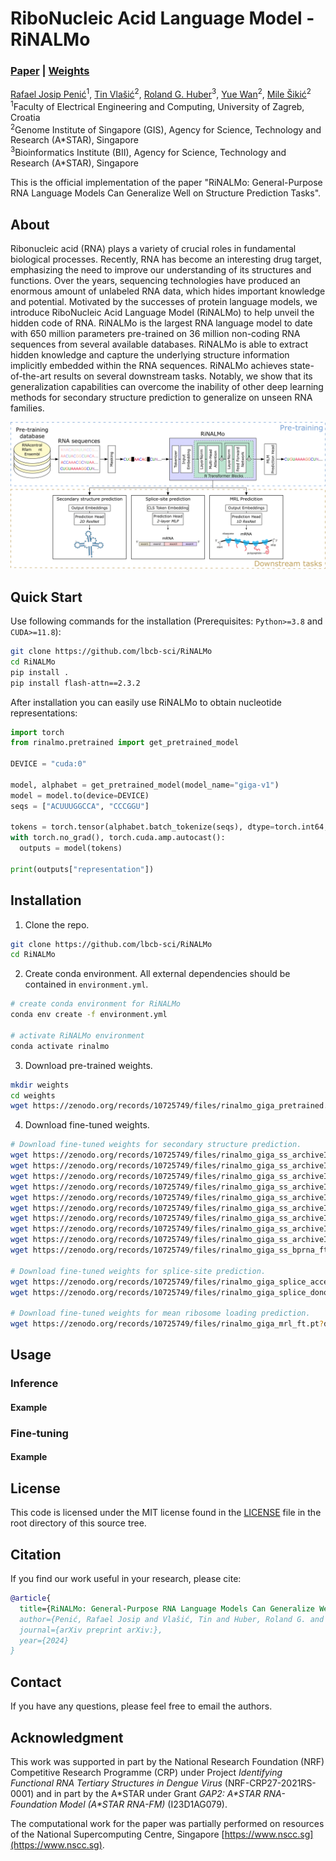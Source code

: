 # RiboNucleic Acid Language Model - RiNALMo

### [Paper](https://arxiv.org/abs/2106.00404) | [Weights](https://zenodo.org/records/10725749)

[Rafael Josip Penić](https://www.fer.unizg.hr/en/rafael_josip.penic)<sup>1</sup>,
[Tin Vlašić](https://sites.google.com/view/tinvlasic)<sup>2</sup>,
[Roland G. Huber](https://web.bii.a-star.edu.sg/~rghuber/index.html)<sup>3</sup>,
[Yue Wan](https://www.a-star.edu.sg/gis/our-people/faculty-staff/members/yue-wan)<sup>2</sup>,
[Mile Šikić](https://www.a-star.edu.sg/gis/our-people/faculty-staff/members/mile-sikic)<sup>2</sup>
<br>
<sup>1</sup>Faculty of Electrical Engineering and Computing, University of Zagreb, Croatia <br>
<sup>2</sup>Genome Institute of Singapore (GIS), Agency for Science, Technology and Research (A\*STAR), Singapore <br>
<sup>3</sup>Bioinformatics Institute (BII), Agency for Science, Technology and Research (A\*STAR), Singapore

This is the official implementation of the paper "RiNALMo: General-Purpose RNA Language Models Can Generalize Well on Structure Prediction Tasks".

## About
Ribonucleic acid (RNA) plays a variety of crucial roles in fundamental biological processes. Recently, RNA has become an interesting drug target, emphasizing the need to improve our understanding of its structures and functions. Over the years, sequencing technologies have produced an enormous amount of unlabeled RNA data, which hides important knowledge and potential. Motivated by the successes of protein language models, we introduce RiboNucleic Acid Language Model (RiNALMo) to help unveil the hidden code of RNA. RiNALMo is the largest RNA language model to date with 650 million parameters pre-trained on 36 million non-coding RNA sequences from several available databases. RiNALMo is able to extract hidden knowledge and capture the underlying structure information implicitly embedded within the RNA sequences. RiNALMo achieves state-of-the-art results on several downstream tasks. Notably, we show that its generalization capabilities can overcome the inability of other deep learning methods for secondary structure prediction to generalize on unseen RNA families.

 <img src="./imgs/rinalmo_3.png" width="1000">

## Quick Start
Use following commands for the installation (Prerequisites: ```Python>=3.8``` and ```CUDA>=11.8```):
```bash
git clone https://github.com/lbcb-sci/RiNALMo
cd RiNALMo
pip install .
pip install flash-attn==2.3.2
```

After installation you can easily use RiNALMo to obtain nucleotide representations:
```python
import torch
from rinalmo.pretrained import get_pretrained_model

DEVICE = "cuda:0"

model, alphabet = get_pretrained_model(model_name="giga-v1")
model = model.to(device=DEVICE)
seqs = ["ACUUUGGCCA", "CCCGGU"]

tokens = torch.tensor(alphabet.batch_tokenize(seqs), dtype=torch.int64, device=DEVICE)
with torch.no_grad(), torch.cuda.amp.autocast():
  outputs = model(tokens)

print(outputs["representation"])
```

## Installation
1. Clone the repo.
```bash
git clone https://github.com/lbcb-sci/RiNALMo
cd RiNALMo
```
2. Create conda environment. All external dependencies should be contained in ```environment.yml```.
```bash
# create conda environment for RiNALMo
conda env create -f environment.yml

# activate RiNALMo environment
conda activate rinalmo
```
3. Download pre-trained weights.
```bash
mkdir weights
cd weights
wget https://zenodo.org/records/10725749/files/rinalmo_giga_pretrained.pt?download=1
```   
4. Download fine-tuned weights.
```bash
# Download fine-tuned weights for secondary structure prediction.
wget https://zenodo.org/records/10725749/files/rinalmo_giga_ss_archiveII-16s_ft.pt?download=1
wget https://zenodo.org/records/10725749/files/rinalmo_giga_ss_archiveII-23s_ft.pt?download=1
wget https://zenodo.org/records/10725749/files/rinalmo_giga_ss_archiveII-5s_ft.pt?download=1
wget https://zenodo.org/records/10725749/files/rinalmo_giga_ss_archiveII-srp_ft.pt?download=1
wget https://zenodo.org/records/10725749/files/rinalmo_giga_ss_archiveII-grp1_ft.pt?download=1
wget https://zenodo.org/records/10725749/files/rinalmo_giga_ss_archiveII-telomerase_ft.pt?download=1
wget https://zenodo.org/records/10725749/files/rinalmo_giga_ss_archiveII-tmRNA_ft.pt?download=1
wget https://zenodo.org/records/10725749/files/rinalmo_giga_ss_archiveII-tRNA_ft.pt?download=1
wget https://zenodo.org/records/10725749/files/rinalmo_giga_ss_archiveII-RNaseP_ft.pt?download=1
wget https://zenodo.org/records/10725749/files/rinalmo_giga_ss_bprna_ft.pt?download=1

# Download fine-tuned weights for splice-site prediction.
wget https://zenodo.org/records/10725749/files/rinalmo_giga_splice_acceptor_ft.pt?download=1
wget https://zenodo.org/records/10725749/files/rinalmo_giga_splice_donor_ft.pt?download=1

# Download fine-tuned weights for mean ribosome loading prediction.
wget https://zenodo.org/records/10725749/files/rinalmo_giga_mrl_ft.pt?download=1
``` 

## Usage
### Inference

#### Example

### Fine-tuning

#### Example


## License
This code is licensed under the MIT license found in the [LICENSE](./LICENSE) file
in the root directory of this source tree.

## Citation
If you find our work useful in your research, please cite:
```bibtex
@article{
  title={RiNALMo: General-Purpose RNA Language Models Can Generalize Well on Structure Prediction Tasks},
  author={Penić, Rafael Josip and Vlašić, Tin and Huber, Roland G. and Wan, Yue and Šikić, Mile},
  journal={arXiv preprint arXiv:},
  year={2024}
}
```

## Contact
If you have any questions, please feel free to email the authors.

## Acknowledgment
This work was supported in part by the National Research Foundation (NRF) Competitive Research Programme (CRP) under Project _Identifying Functional RNA Tertiary Structures in Dengue Virus_ (NRF-CRP27-2021RS-0001) and in part by the A\*STAR under Grant _GAP2: A\*STAR RNA-Foundation Model (A\*STAR RNA-FM)_ (I23D1AG079).

The computational work for the paper was partially performed on resources of the National Supercomputing Centre, Singapore [https://www.nscc.sg](https://www.nscc.sg).
